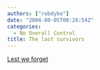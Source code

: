 ```yaml
---
authors: ["robdyke"]
date: "2004-08-05T08:28:54Z"
categories:
  - No Overall Control
title: The last survivors
---
```

[Lest we forget](http://news.independent.co.uk/uk/this_britain/story.jsp?story=548045)
